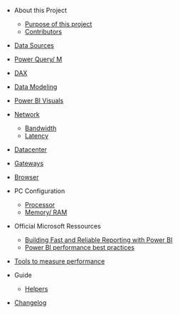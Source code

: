 - About this Project
  - [Purpose of this project](purpose-of-this-project.md)
  - [Contributors](contributors.md)
  
- [Data Sources](data-sources.md)

- [Power Query/ M](power-query_m.md)

- [DAX](dax.md)

- [Data Modeling](data-modeling.md)

- [Power BI Visuals](power-bi-visuals.md)

- [Network](network.md) 
  - [Bandwidth](bandwidth.md)
  - [Latency](latency.md)

- [Datacenter](datacenter.md)

- [Gateways](gateways.md)

- [Browser](browser.md)

- PC Configuration
  - [Processor](processor.md)
  - [Memory/ RAM](ram.md)

- Official Microsoft Ressources
  - [Building Fast and Reliable Reporting with Power BI](https://www.youtube.com/watch?v=GhiJABR7XX0&feature=youtu.be)
  - [Power BI performance best practices](https://docs.microsoft.com/en-us/power-bi/power-bi-reports-performance)

- [Tools to measure performance](tools-to-measure-performance.md)

- Guide

  - [Helpers](helpers.md)

- [Changelog](change-log.md)
